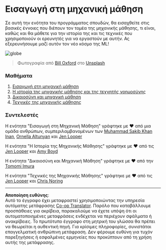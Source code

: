 <!--
CO_OP_TRANSLATOR_METADATA:
{
  "original_hash": "cf8ecc83f28e5b98051d2179eca08e08",
  "translation_date": "2025-09-05T00:20:31+00:00",
  "source_file": "1-Introduction/README.md",
  "language_code": "el"
}
-->
# Εισαγωγή στη μηχανική μάθηση

Σε αυτή την ενότητα του προγράμματος σπουδών, θα εισαχθείτε στις βασικές έννοιες που διέπουν τον τομέα της μηχανικής μάθησης, τι είναι, καθώς και θα μάθετε για την ιστορία της και τις τεχνικές που χρησιμοποιούν οι ερευνητές για να εργαστούν με αυτήν. Ας εξερευνήσουμε μαζί αυτόν τον νέο κόσμο της ML!

![globe](../../../1-Introduction/images/globe.jpg)
> Φωτογραφία από <a href="https://unsplash.com/@bill_oxford?utm_source=unsplash&utm_medium=referral&utm_content=creditCopyText">Bill Oxford</a> στο <a href="https://unsplash.com/s/photos/globe?utm_source=unsplash&utm_medium=referral&utm_content=creditCopyText">Unsplash</a>
  
### Μαθήματα

1. [Εισαγωγή στη μηχανική μάθηση](1-intro-to-ML/README.md)
1. [Η ιστορία της μηχανικής μάθησης και της τεχνητής νοημοσύνης](2-history-of-ML/README.md)
1. [Δικαιοσύνη και μηχανική μάθηση](3-fairness/README.md)
1. [Τεχνικές της μηχανικής μάθησης](4-techniques-of-ML/README.md)

### Συντελεστές

Η ενότητα "Εισαγωγή στη Μηχανική Μάθηση" γράφτηκε με ♥️ από μια ομάδα ανθρώπων, συμπεριλαμβανομένων των [Muhammad Sakib Khan Inan](https://twitter.com/Sakibinan), [Ornella Altunyan](https://twitter.com/ornelladotcom) και [Jen Looper](https://twitter.com/jenlooper)

Η ενότητα "Η Ιστορία της Μηχανικής Μάθησης" γράφτηκε με ♥️ από τις [Jen Looper](https://twitter.com/jenlooper) και [Amy Boyd](https://twitter.com/AmyKateNicho)

Η ενότητα "Δικαιοσύνη και Μηχανική Μάθηση" γράφτηκε με ♥️ από την [Tomomi Imura](https://twitter.com/girliemac)

Η ενότητα "Τεχνικές της Μηχανικής Μάθησης" γράφτηκε με ♥️ από τις [Jen Looper](https://twitter.com/jenlooper) και [Chris Noring](https://twitter.com/softchris)

---

**Αποποίηση ευθύνης**:  
Αυτό το έγγραφο έχει μεταφραστεί χρησιμοποιώντας την υπηρεσία αυτόματης μετάφρασης [Co-op Translator](https://github.com/Azure/co-op-translator). Παρόλο που καταβάλλουμε προσπάθειες για ακρίβεια, παρακαλούμε να έχετε υπόψη ότι οι αυτοματοποιημένες μεταφράσεις ενδέχεται να περιέχουν σφάλματα ή ανακρίβειες. Το πρωτότυπο έγγραφο στη μητρική του γλώσσα θα πρέπει να θεωρείται η αυθεντική πηγή. Για κρίσιμες πληροφορίες, συνιστάται επαγγελματική ανθρώπινη μετάφραση. Δεν φέρουμε ευθύνη για τυχόν παρεξηγήσεις ή εσφαλμένες ερμηνείες που προκύπτουν από τη χρήση αυτής της μετάφρασης.